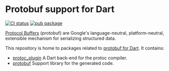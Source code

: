 # Protobuf support for Dart

[![CI status](https://github.com/dart-lang/protobuf/workflows/Dart%20CI/badge.svg?branch=null_safety)](https://github.com/dart-lang/protobuf/actions?query=workflow%3A%22Dart%22+branch%3Anull_safety)
[![pub package](https://img.shields.io/pub/v/protobuf.svg)](https://pub.dev/packages/protobuf)

[Protocol Buffers](https://developers.google.com/protocol-buffers) (protobuf)
are Google's language-neutral, platform-neutral, extensible mechanism for
serializing structured data.

This repository is home to packages related to [protobuf for Dart](https://pub.dev/documentation/protobuf/latest/).
It contains:

 - [protoc_plugin](protoc_plugin/) A Dart back-end for the protoc compiler.
 - [protobuf](protobuf/) Support library for the generated code.
